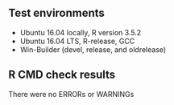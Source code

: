 
## Test environments
* Ubuntu 16.04 locally, R version 3.5.2
* Ubuntu 16.04 LTS, R-release, GCC
* Win-Builder (devel, release, and oldrelease)

## R CMD check results
There were no ERRORs or WARNINGs


